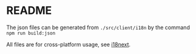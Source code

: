 # README

The json files can be generated from `./src/client/i18n` by the command `npm run build:json`

All files are for cross-platform usage, see [i18next](https://www.i18next.com/).
